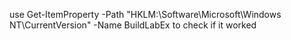 use Get-ItemProperty -Path "HKLM:\Software\Microsoft\Windows NT\CurrentVersion" -Name BuildLabEx to check if it worked 
